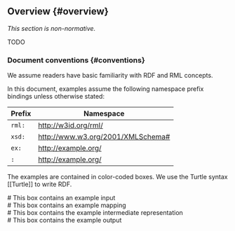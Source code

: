 ## Overview {#overview}

*This section is non-normative.*

TODO

<section id="conformance"> </section>


### Document conventions {#conventions}
We assume readers have basic familiarity with RDF and RML concepts.

In this document, examples assume 
the following namespace prefix bindings unless otherwise stated:

| Prefix | Namespace                         |
| ------ | --------------------------------- |
| `rml:` | http://w3id.org/rml/              |
| `xsd:` | http://www.w3.org/2001/XMLSchema# |
| `ex:`  | http://example.org/               |
| `:`    | http://example.org/               |

The examples are contained in color-coded boxes. We use the Turtle syntax [[Turtle]] to write RDF.

<aside class="ex-input">
# This box contains an example input
</aside>

<aside class="ex-mapping">
# This box contains an example mapping
</aside>

<aside class="ex-intermediate">
# This box contains the example intermediate representation
</aside>

<aside class="ex-output">
# This box contains the example output
</aside>
